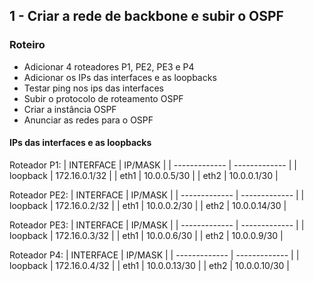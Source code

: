 ## 1 - Criar a rede de backbone e subir o OSPF

### Roteiro
* Adicionar 4 roteadores P1, PE2, PE3 e P4
* Adicionar os IPs das interfaces e as loopbacks
* Testar ping nos ips das interfaces
* Subir o protocolo de roteamento OSPF
* Criar a instância OSPF 
* Anunciar as redes para o OSPF

#### IPs das interfaces e as loopbacks

Roteador P1: 
| INTERFACE | IP/MASK |
| ------------- | ------------- |
| loopback  |  172.16.0.1/32  |
| eth1  | 10.0.0.5/30 |
| eth2  | 10.0.0.1/30  |

Roteador PE2: 
| INTERFACE | IP/MASK |
| ------------- | ------------- |
| loopback  |  172.16.0.2/32  |
| eth1  | 10.0.0.2/30 |
| eth2  | 10.0.0.14/30  |

Roteador PE3: 
| INTERFACE | IP/MASK |
| ------------- | ------------- |
| loopback  |  172.16.0.3/32  |
| eth1  | 10.0.0.6/30 |
| eth2  | 10.0.0.9/30  |

Roteador P4: 
| INTERFACE | IP/MASK |
| ------------- | ------------- |
| loopback  |  172.16.0.4/32  |
| eth1  | 10.0.0.13/30 |
| eth2  | 10.0.0.10/30  |



